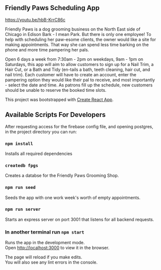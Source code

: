## Friendly Paws Scheduling App

https://youtu.be/hbB-KrrC86c

Friendly Paws is a dog grooming business on the North East side of Chicago in Edison Bark - I
mean Park. But there is only one employee! To help with scheduling her paw-esome clients,
the owner would like a site for making appointments. That way she can spend less time barking
on the phone and more time pampering her pals.

Open 6 days a week from 7:30am - 2pm on weekdays, 9am - 1pm on
Saturdays, this app will aim to allow customers to sign up for a Nail
Trim, a Hair Cut, or a Bath and Tidy (en-tails a bath, teeth cleaning,
hair cut, and nail trim). Each customer will have to create an
account, enter the pampering option they would like their pal to
receive, and most importantly - select the date and time. As patrons
fill up the schedule, new customers should be unable to reserve the
booked time slots.

This project was bootstrapped with [Create React App](https://github.com/facebook/create-react-app).

## Available Scripts For Developers

After requesting access for the firebase config file, and opening postgres, in the project directory you can run:

### `npm install`

Installs all required dependencies<br />

### `createdb fpgs`

Creates a databse for the Friendly Paws Grooming Shop.<br />

### `npm run seed`

Seeds the app with one work week's worth of empty appointments.<br />

### `npm run server`

Starts an express server on port 3001 that listens for all backend requests.

### In another terminal run `npm start`

Runs the app in the development mode.<br />
Open [http://localhost:3000](http://localhost:3000) to view it in the browser.

The page will reload if you make edits.<br />
You will also see any lint errors in the console.
